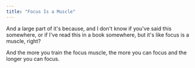 ```yaml
---
title: "Focus Is a Muscle"
---
```

And a large part of it's because, and I don't know if you've said this somewhere, or if I've read this in a book somewhere, but it's like focus is a muscle, right?

And the more you train the focus muscle, the more you can focus and the longer you can focus.
